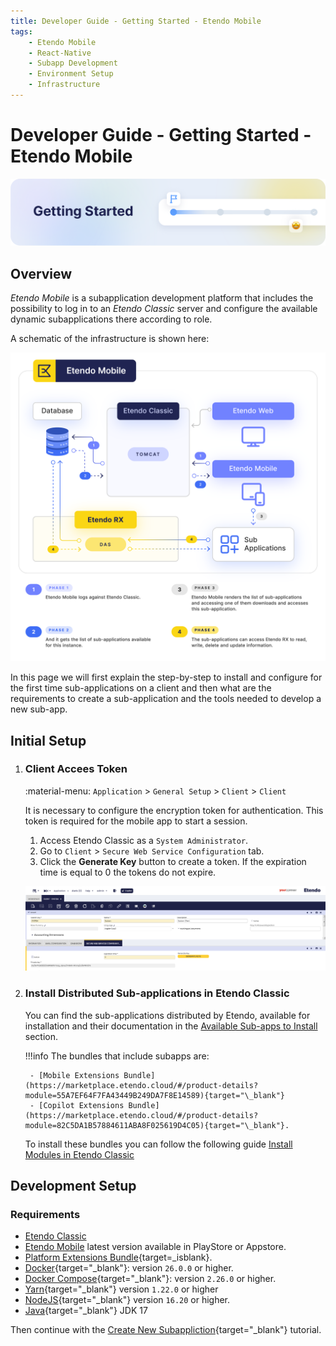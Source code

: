 ```yaml
---
title: Developer Guide - Getting Started - Etendo Mobile
tags:
    - Etendo Mobile
    - React-Native
    - Subapp Development
    - Environment Setup
    - Infrastructure
---
```


# Developer Guide - Getting Started - Etendo Mobile

![cover-getting-started.png](../../assets/getting-started/overview/cover-getting-started.png)

## Overview

*Etendo Mobile* is a subapplication development platform that includes the possibility to log in to an *Etendo Classic* server and configure the available dynamic subapplications there according to role. 

A schematic of the infrastructure is shown here:

![etendo-mobile-infrastructure.png](../../assets/developer-guide/etendo-mobile/getting-started/etendo-mobile-infrastructure.png)

In this page we will first explain the step-by-step to install and configure for the first time sub-applications on a client and then what are the requirements to create a sub-application and the tools needed to develop a new sub-app.

## Initial Setup


1. ### Client Accees Token
    :material-menu: `Application` > `General Setup` > `Client` > `Client`

    It is necessary to configure the encryption token for authentication. This token is required for the mobile app to start a session.

    1. Access Etendo Classic as a `System Administrator`.
    2. Go to `Client` > `Secure Web Service Configuration` tab.
    3. Click the **Generate Key** button to create a token. If the expiration time is equal to 0 the tokens do not expire. 

    ![alt text](../../assets/developer-guide/etendo-mobile/getting-started/token.png)

2. ### Install Distributed Sub-applications in Etendo Classic

    You can find the sub-applications distributed by Etendo, available for installation and their documentation in the [Available Sub-apps to Install](../../user-guide/etendo-mobile/getting-started.md#available-sub-apps-to-install) section.

    !!!info
        The bundles that include subapps are: 

        - [Mobile Extensions Bundle](https://marketplace.etendo.cloud/#/product-details?module=55A7EF64F7FA43449B249DA7F8E14589){target="\_blank"}
        - [Copilot Extensions Bundle](https://marketplace.etendo.cloud/#/product-details?module=82C5DA1B57884611ABA8F025619D4C05){target="\_blank"}.

    To install these bundles you can follow the following guide [Install Modules in Etendo Classic](../etendo-classic/getting-started/installation/install-modules-in-etendo.md)


## Development Setup
### Requirements

- [Etendo Classic](../../developer-guide/etendo-rx/getting-started.md)
- [Etendo Mobile](../../user-guide/etendo-mobile/getting-started.md) latest version available in PlayStore or Appstore.
- [Platform Extensions Bundle](https://marketplace.etendo.cloud/#/product-details?module=5AE4A287F2584210876230321FBEE614){target=_isblank}.
- [Docker](https://docs.docker.com/get-docker/){target="_blank"}: version `26.0.0` or higher.
- [Docker Compose](https://docs.docker.com/compose/install/){target="_blank"}: version `2.26.0` or higher.
- [Yarn](https://classic.yarnpkg.com/en/docs/install/){target="_blank"} version `1.22.0` or higher
- [NodeJS](https://nodejs.org/en/download/package-manager){target="_blank"} version `16.20` or higher.
- [Java](https://www.oracle.com/ar/java/technologies/downloads/#jdk17){target="_blank"} JDK 17 

Then continue with the [Create New Subappliction](../../developer-guide/etendo-mobile/tutorials/create-new-subapplication.md){target="_blank"} tutorial.
